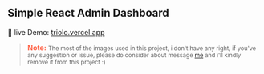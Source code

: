 ## Simple React Admin Dashboard


🚀 live Demo: [triolo.vercel.app](https://triolo.vercel.app)

> <b style="color: #ff6347
">Note:</b>  <small>The most of the images used in this project, i don't have any right, if you've any suggestion or issue, please do consider about message <a href="mailto:infoashikdhimal@gmail.com">me</a> and i'll kindly remove it from this project :)</small>